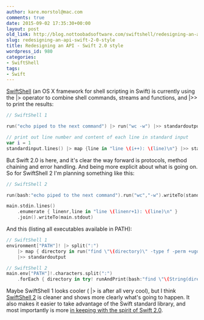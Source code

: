 ```yaml
---
author: kare.morstol@mac.com
comments: true
date: 2015-09-02 17:35:30+00:00
layout: post
old_link: http://blog.nottoobadsoftware.com/swiftshell/redesigning-an-api-swift-2-0-style/
slug: redesigning-an-api-swift-2-0-style
title: Redesigning an API - Swift 2.0 style
wordpress_id: 980
categories:
- SwiftShell
tags:
- Swift
---
```


[SwiftShell](https://github.com/kareman/SwiftShell/tree/master) (an OS X framework for shell scripting in Swift) is currently using the |> operator to combine shell commands, streams and functions, and |>> to print the results:
    
```swift
// SwiftShell 1

run("echo piped to the next command") |> run("wc -w") |>> standardoutput

// print out line number and content of each line in standard input
var i = 1
standardinput.lines() |> map {line in "line \(i++): \(line)\n"} |>> standardoutput
```

But Swift 2.0 is here, and it's clear the way forward is protocols, method chaining and error handling. And being more explicit about what is going on. So for SwiftShell 2 I'm planning something like this:

<!-- more -->

    
```swift
// SwiftShell 2

run(bash:"echo piped to the next command").run("wc","-w").writeTo(standardoutput)

main.stdin.lines()
    .enumerate { linenr,line in "line \(linenr+1): \(line)\n" }
    .join().writeTo(main.stdout)
```

And this (listing all executables available in PATH):


```swift
// SwiftShell 1
environment["PATH"]! |> split(":")
    |> map { directory in run("find \"\(directory)\" -type f -perm +ugo+x -print") }
    |>> standardoutput

// SwiftShell 2
main.env["PATH"]!.characters.split(":")
    .forEach { directory in try! runAndPrint(bash:"find \"\(String(directory))\" -type f -perm +ugo+x -print") }
```

Maybe SwiftShell 1 looks cooler ( |> is after all very cool), but I think [SwiftShell 2](https://github.com/kareman/SwiftShell/tree/SwiftShell2) is cleaner and shows more clearly what's going to happen. It also makes it easier to take advantage of the Swift standard library, and most importantly is more [in keeping with the spirit of Swift 2.0](http://airspeedvelocity.net/2015/06/23/protocol-extensions-and-the-death-of-the-pipe-forward-operator/).
